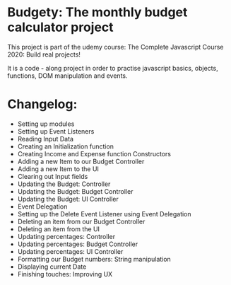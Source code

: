 # Budgety: The monthly budget calculator project

This project is part of the udemy course: The Complete Javascript Course 2020: Build real projects!

It is a code - along project in order to practise javascript basics, objects, functions, DOM manipulation and events.

# Changelog:

* Setting up modules
* Setting up Event Listeners
* Reading Input Data
* Creating an Initialization function
* Creating Income and Expense function Constructors
* Adding a new Item to our Budget Controller
* Adding a new Item to the UI
* Clearing out Input fields
* Updating the Budget: Controller
* Updating the Budget: Budget Controller
* Updating the Budget: UI Controller
* Event Delegation
* Setting up the Delete Event Listener using Event Delegation
* Deleting an item from our Budget Controller
* Deleting an item from the UI
* Updating percentages: Controller
* Updating percentages: Budget Controller
* Updating percentages: UI Controller
* Formatting our Budget numbers: String manipulation
* Displaying current Date
* Finishing touches: Improving UX
